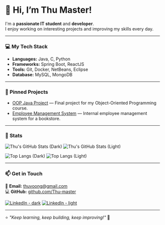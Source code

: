 # 👋 Hi, I’m Thu Master!

I'm a **passionate IT student** and **developer**.  
I enjoy working on interesting projects and improving my skills every day.

---

### 💻 **My Tech Stack**
- **Languages:** Java, C, Python  
- **Frameworks:** Spring Boot, ReactJS  
- **Tools:** Git, Docker, NetBeans, Eclipse  
- **Database:** MySQL, MongoDB  

---

### 🌟 **Pinned Projects**
- [OOP Java Project](https://github.com/Thu-master/OOP_Java_Project) — Final project for my Object-Oriented Programming course.  
- [Employee Management System](https://github.com/Thu-master/EmployeeManagement) — Internal employee management system for a bookstore.  

---

### 🚀 **Stats**

<!-- GitHub Stats -->
![Thu's GitHub Stats (Dark)](https://github-readme-stats.vercel.app/api?username=Thu-master&show_icons=true&hide=prs,issues&theme=tokyonight#gh-dark-mode-only)
![Thu's GitHub Stats (Light)](https://github-readme-stats.vercel.app/api?username=Thu-master&show_icons=true&hide=prs,issues&theme=gruvbox_light#gh-light-mode-only)

<!-- Top Languages -->
![Top Langs (Dark)](https://github-readme-stats.vercel.app/api/top-langs/?username=Thu-master&layout=compact&theme=tokyonight#gh-dark-mode-only)
![Top Langs (Light)](https://github-readme-stats.vercel.app/api/top-langs/?username=Thu-master&layout=compact&theme=gruvbox_light#gh-light-mode-only)

---

### 📫 **Get in Touch**

📧 **Email:** [thuvoong@gmail.com](mailto:thuvoong@gmail.com)  
💻 **GitHub:** [github.com/Thu-master](https://github.com/Thu-master)  

[![LinkedIn - dark](https://img.shields.io/badge/LinkedIn-Thu_Master-blue?logo=linkedin&logoColor=white#gh-dark-mode-only)](https://vn.linkedin.com/in/thu-voong-thanh-118509308)
[![LinkedIn - light](https://img.shields.io/badge/LinkedIn-Thu_Master-lightgrey?logo=linkedin&logoColor=blue#gh-light-mode-only)](https://vn.linkedin.com/in/thu-voong-thanh-118509308)

---

⭐ *"Keep learning, keep building, keep improving!"* 🚀
